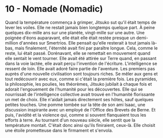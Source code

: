 # 10 - Nomade (Nomadic)

Quand la température commença à grimper, Jitsuko sut qu'il était temps de lever les voiles. Elle ne restait jamais bien longtemps quelque part. À peine quelques dix-mille ans sur une planète, vingt-mille sur une autre. Une poignée d'éons auparavant, elle était elle était restée presque un demi-million d'années sur Smertrios. Elle pensait qu'elle resterait à tout jamais là-bas, mais finalement, l'éternité avait fini par paraître longue. Cela, comme le reste, lui était passé. Dorénavant, elle se remettait en mouvement quand elle sentait le vent tourner. Elle avait été attirée sur Terre quand, en passant dans la voie lactée, elle avait perçu l'invention de l'écriture. L'intelligence se ressent de loin. Elle avait adoré faire partie de l'aventure. Les premiers pas auprès d'une nouvelle civilisation sont toujours riches. Se mêler aux gens et tout redécouvrir avec eux, comme si c'était la première fois. Les pyramides, la philosophie, les poulies, les théorèmes, Jitsuko jubilait à chaque fois et adorait l'engouement de l'humanité pour les découvertes. Elle qui se nourrissait de l'intelligence collective avait trouvé en l'humanité florissante un met de choix. Elle n'aidait jamais directement ses hôtes, sauf quelques petites touches. Une pomme tombée sur la tête de son ami Isaac, une discussion inspirante avec un employé de l'Office des Brevets de Berne. Et puis, l'avidité et la violence qui, comme si souvent flanquaient tous les efforts à terre. Au tournant d'un nouveau siècle, elle sentit que la température montait. C'était donc ainsi qu'ils finiraient, ceux-là. Elle choisit une étoile prometteuse dans le firmament et s'envola.
